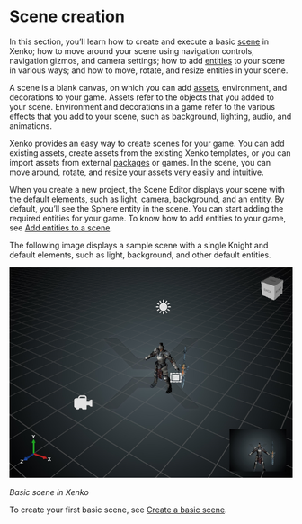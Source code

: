 # Scene creation

In this section, you’ll learn how to create and execute a basic [scene](xref:scene) in Xenko; how to move around your scene using navigation controls, navigation gizmos, and camera settings; how to add [entities](xref:entity) to your scene in various ways; and how to move, rotate, and resize entities in your scene.

A scene is a blank canvas, on which you can add [assets](xref:asset), environment, and decorations to your game. Assets refer to the objects that you added to your scene. Environment and decorations in a game refer to the various effects that you add to your scene, such as background, lighting, audio, and animations.

Xenko provides an easy way to create scenes for your game. You can add existing assets, create assets from the existing Xenko templates, or you can import assets from external [packages](xref:package) or games. In the scene, you can move around, rotate, and resize your assets very easily and intuitive.

When you create a new project, the Scene Editor displays your scene with the default elements, such as light, camera, background, and an entity. By default, you’ll see the Sphere entity in the scene. You can start adding the required entities for your game. To know how to add entities to your game, see [Add entities to a scene](add-entities-to-a-scene.md).

The following image displays a sample scene with a single Knight and default elements, such as light, background, and other default entities.

   ![Basic scene in Xenko](media/scene-creation-basic-scene-in-xenko.png)

   _Basic scene in Xenko_

To create your first basic scene, see [Create a basic scene](create-a-basic-scene.md).

